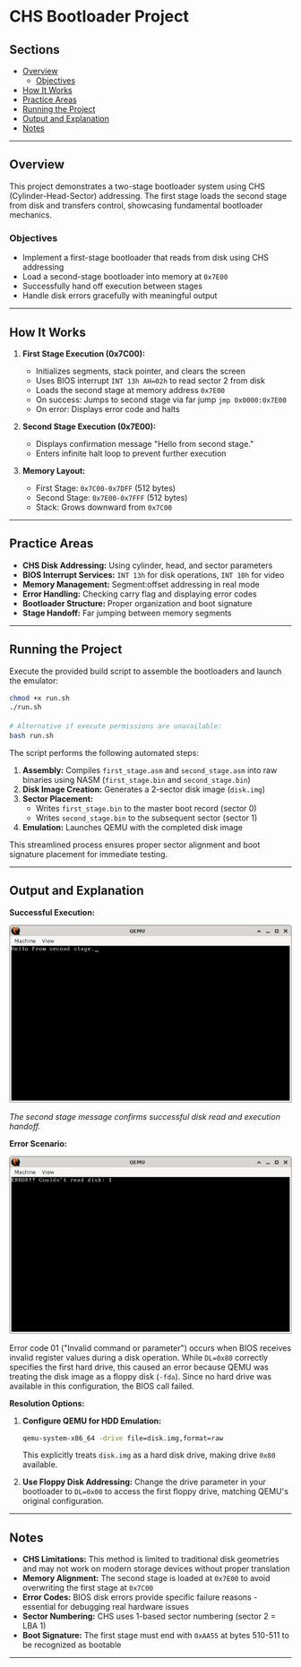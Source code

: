 # CHS Bootloader Project

## Sections

+ [Overview](#overview)
    - [Objectives](#objectives)
+ [How It Works](#how-it-works)
+ [Practice Areas](#practice-areas)
+ [Running the Project](#running-the-project)
+ [Output and Explanation](#output-and-explanation)
+ [Notes](#notes)

---

## Overview

This project demonstrates a two-stage bootloader system using CHS (Cylinder-Head-Sector) addressing. The first stage loads the second stage from disk and transfers control, showcasing fundamental bootloader mechanics.

### Objectives

+ Implement a first-stage bootloader that reads from disk using CHS addressing
+ Load a second-stage bootloader into memory at `0x7E00`
+ Successfully hand off execution between stages
+ Handle disk errors gracefully with meaningful output

---

## How It Works

1. **First Stage Execution (0x7C00):**

   - Initializes segments, stack pointer, and clears the screen
   - Uses BIOS interrupt `INT 13h AH=02h` to read sector 2 from disk
   - Loads the second stage at memory address `0x7E00`
   - On success: Jumps to second stage via far jump `jmp 0x0000:0x7E00`
   - On error: Displays error code and halts

2. **Second Stage Execution (0x7E00):**

   - Displays confirmation message "Hello from second stage."
   - Enters infinite halt loop to prevent further execution

3. **Memory Layout:**

   - First Stage: `0x7C00-0x7DFF` (512 bytes)
   - Second Stage: `0x7E00-0x7FFF` (512 bytes)
   - Stack: Grows downward from `0x7C00`

---

## Practice Areas

+ **CHS Disk Addressing:** Using cylinder, head, and sector parameters
+ **BIOS Interrupt Services:** `INT 13h` for disk operations, `INT 10h` for video
+ **Memory Management:** Segment:offset addressing in real mode
+ **Error Handling:** Checking carry flag and displaying error codes
+ **Bootloader Structure:** Proper organization and boot signature
+ **Stage Handoff:** Far jumping between memory segments

---

## Running the Project

Execute the provided build script to assemble the bootloaders and launch the emulator:

```bash
chmod +x run.sh
./run.sh

# Alternative if execute permissions are unavailable:
bash run.sh
```

The script performs the following automated steps:

1. **Assembly:** Compiles `first_stage.asm` and `second_stage.asm` into raw binaries using NASM (`first_stage.bin` and `second_stage.bin`)
2. **Disk Image Creation:** Generates a 2-sector disk image (`disk.img`) 
3. **Sector Placement:** 
   - Writes `first_stage.bin` to the master boot record (sector 0)
   - Writes `second_stage.bin` to the subsequent sector (sector 1)
4. **Emulation:** Launches QEMU with the completed disk image

This streamlined process ensures proper sector alignment and boot signature placement for immediate testing.

---

## Output and Explanation

**Successful Execution:**

![Project's Output 1](../../../resources/images/chs_second_stage_project_output_1.png)

*The second stage message confirms successful disk read and execution handoff.*

**Error Scenario:**

![Project's Output 2](../../../resources/images/chs_second_stage_project_output_2.png)

Error code 01 ("Invalid command or parameter") occurs when BIOS receives invalid register values during a disk operation. While `DL=0x80` correctly specifies the first hard drive, this caused an error because QEMU was treating the disk image as a floppy disk (`-fda`). Since no hard drive was available in this configuration, the BIOS call failed.

**Resolution Options:**

1. **Configure QEMU for HDD Emulation:**
   ```bash
   qemu-system-x86_64 -drive file=disk.img,format=raw
   ```
   This explicitly treats `disk.img` as a hard disk drive, making drive `0x80` available.

2. **Use Floppy Disk Addressing:**
   Change the drive parameter in your bootloader to `DL=0x00` to access the first floppy drive, matching QEMU's original configuration.

---

## Notes

+ **CHS Limitations:** This method is limited to traditional disk geometries and may not work on modern storage devices without proper translation
+ **Memory Alignment:** The second stage is loaded at `0x7E00` to avoid overwriting the first stage at `0x7C00`
+ **Error Codes:** BIOS disk errors provide specific failure reasons - essential for debugging real hardware issues
+ **Sector Numbering:** CHS uses 1-based sector numbering (sector 2 = LBA 1)
+ **Boot Signature:** The first stage must end with `0xAA55` at bytes 510-511 to be recognized as bootable

---
